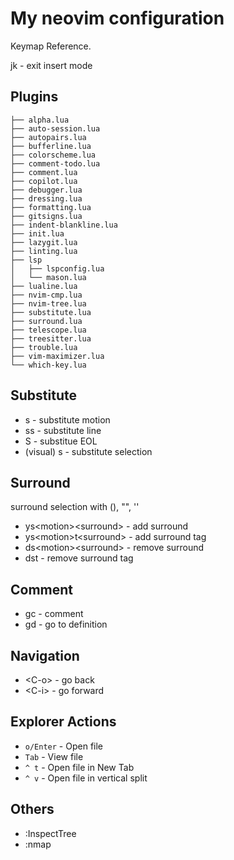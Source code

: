 # My neovim configuration

Keymap Reference.

jk - exit insert mode

## Plugins

```
├── alpha.lua
├── auto-session.lua
├── autopairs.lua
├── bufferline.lua
├── colorscheme.lua
├── comment-todo.lua
├── comment.lua
├── copilot.lua
├── debugger.lua
├── dressing.lua
├── formatting.lua
├── gitsigns.lua
├── indent-blankline.lua
├── init.lua
├── lazygit.lua
├── linting.lua
├── lsp
│   ├── lspconfig.lua
│   └── mason.lua
├── lualine.lua
├── nvim-cmp.lua
├── nvim-tree.lua
├── substitute.lua
├── surround.lua
├── telescope.lua
├── treesitter.lua
├── trouble.lua
├── vim-maximizer.lua
└── which-key.lua
```

## Substitute

- s - substitute motion
- ss - substitute line
- S - substitue EOL
- (visual) s - substitute selection

## Surround

surround selection with (), "", ''

- ys\<motion\>\<surround\> - add surround
- ys\<motion\>t\<surround\> - add surround tag
- ds\<motion\>\<surround\> - remove surround
- dst - remove surround tag

## Comment

- gc - comment
- gd - go to definition

## Navigation

- \<C-o\> - go back
- \<C-i\> - go forward

## Explorer Actions

- `o/Enter` - Open file
- `Tab` - View file
- `^ t` - Open file in New Tab
- `^ v` - Open file in vertical split

## Others

- :InspectTree
- :nmap
